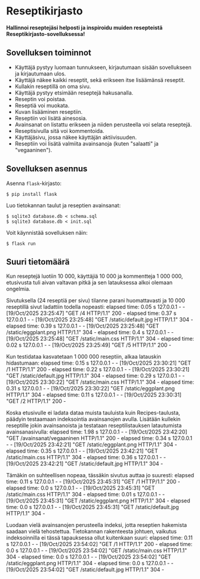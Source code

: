 # Reseptikirjasto

**Hallinnoi reseptejäsi helposti ja inspiroidu muiden resepteistä Reseptikirjasto-sovelluksessa!**

## Sovelluksen toiminnot

* Käyttäjä pystyy luomaan tunnukseen, kirjautumaan sisään sovellukseen ja kirjautumaan ulos.
* Käyttäjä näkee kaikki reseptit, sekä erikseen itse lisäämänsä reseptit.
* Kullakin reseptillä on oma sivu.
* Käyttäjä pystyy etsimään reseptejä hakusanalla.
* Reseptin voi poistaa.
* Reseptiä voi muokata.
* Kuvan lisääminen reseptiin.
* Reseptiin voi lisätä ainesosia.
* Avainsanat on listattu erikseen ja niiden perusteella voi selata reseptejä.
* Reseptisivulla sitä voi kommentoida.
* Käyttäjäsivu, jossa näkee käyttäjän aktiivisuuden.
* Reseptiin voi lisätä valmiita avainsanoja (kuten "salaatti" ja "vegaaninen").

## Sovelluksen asennus

Asenna `flask`-kirjasto:

```
$ pip install flask
```

Luo tietokannan taulut ja reseptien avainsanat:

```
$ sqlite3 database.db < schema.sql
$ sqlite3 database.db < init.sql
```

Voit käynnistää sovelluksen näin:

```
$ flask run
```

## Suuri tietomäärä
Kun reseptejä luotiin 10 000, käyttäjiä 10 000 ja kommentteja 1 000 000, etusivusta tuli aivan valtavan pitkä ja sen latauksessa alkoi olemaan ongelmia.

Sivutuksella (24 reseptiä per sivu) tilanne parani huomattavasti ja 10 000 reseptillä sivut ladattiin todella nopeasti:
elapsed time: 0.05 s
127.0.0.1 - - [19/Oct/2025 23:25:47] "GET /4 HTTP/1.1" 200 -
elapsed time: 0.37 s
127.0.0.1 - - [19/Oct/2025 23:25:48] "GET /static/default.jpg HTTP/1.1" 304 -
elapsed time: 0.39 s
127.0.0.1 - - [19/Oct/2025 23:25:48] "GET /static/eggplant.png HTTP/1.1" 304 -
elapsed time: 0.4 s
127.0.0.1 - - [19/Oct/2025 23:25:48] "GET /static/main.css HTTP/1.1" 304 -
elapsed time: 0.02 s
127.0.0.1 - - [19/Oct/2025 23:25:49] "GET /5 HTTP/1.1" 200 -

Kun testidataa kasvatetaan 1 000 000 reseptiin, alkaa latauskin hidastumaan:
elapsed time: 0.15 s
127.0.0.1 - - [19/Oct/2025 23:30:21] "GET /1 HTTP/1.1" 200 -
elapsed time: 0.22 s
127.0.0.1 - - [19/Oct/2025 23:30:21] "GET /static/default.jpg HTTP/1.1" 304 -
elapsed time: 0.29 s
127.0.0.1 - - [19/Oct/2025 23:30:22] "GET /static/main.css HTTP/1.1" 304 -
elapsed time: 0.31 s
127.0.0.1 - - [19/Oct/2025 23:30:22] "GET /static/eggplant.png HTTP/1.1" 304 -
elapsed time: 0.11 s
127.0.0.1 - - [19/Oct/2025 23:30:31] "GET /2 HTTP/1.1" 200 -

Koska etusivulle ei ladata dataa muista tauluista kuin Recipes-taulusta, päädyin testaamaan indeksointia avainsanojen avulla. Lisätään kullekin reseptille jokin avainsanoista ja testataan reseptilistauksen latautumista avainsanasivulla:
elapsed time: 1.98 s
127.0.0.1 - - [19/Oct/2025 23:42:20] "GET /avainsanat/vegaaninen HTTP/1.1" 200 -
elapsed time: 0.34 s
127.0.0.1 - - [19/Oct/2025 23:42:21] "GET /static/eggplant.png HTTP/1.1" 304 -
elapsed time: 0.35 s
127.0.0.1 - - [19/Oct/2025 23:42:21] "GET /static/main.css HTTP/1.1" 304 -
elapsed time: 0.36 s
127.0.0.1 - - [19/Oct/2025 23:42:21] "GET /static/default.jpg HTTP/1.1" 304 -

Tämäkin on suhteellisen nopeaa, tässäkin sivutus auttaa jo suuresti:
elapsed time: 0.11 s
127.0.0.1 - - [19/Oct/2025 23:45:31] "GET /1 HTTP/1.1" 200 -
elapsed time: 0.0 s
127.0.0.1 - - [19/Oct/2025 23:45:31] "GET /static/main.css HTTP/1.1" 304 -
elapsed time: 0.01 s
127.0.0.1 - - [19/Oct/2025 23:45:31] "GET /static/eggplant.png HTTP/1.1" 304 -
elapsed time: 0.0 s
127.0.0.1 - - [19/Oct/2025 23:45:31] "GET /static/default.jpg HTTP/1.1" 304 -

Luodaan vielä avainsanojen perusteella indeksi, jotta reseptien hakemista saadaan vielä tehostettua. Tietokannan rakenteesta johtuen, vaikutus indeksoinnilla ei tässä tapauksessa ollut kuitenkaan suuri:
elapsed time: 0.11 s
127.0.0.1 - - [19/Oct/2025 23:54:02] "GET /1 HTTP/1.1" 200 -
elapsed time: 0.0 s
127.0.0.1 - - [19/Oct/2025 23:54:02] "GET /static/main.css HTTP/1.1" 304 -
elapsed time: 0.0 s
127.0.0.1 - - [19/Oct/2025 23:54:02] "GET /static/eggplant.png HTTP/1.1" 304 -
elapsed time: 0.0 s
127.0.0.1 - - [19/Oct/2025 23:54:02] "GET /static/default.jpg HTTP/1.1" 304 -
